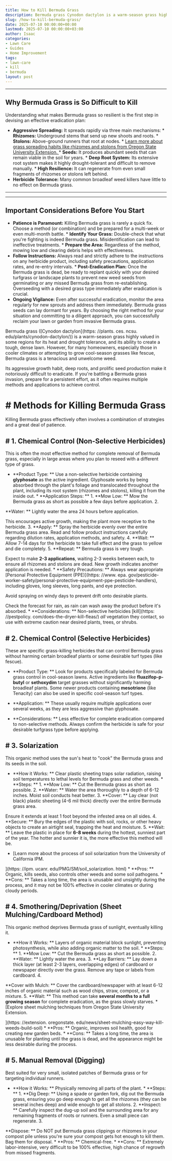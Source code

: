 ```yaml
---
title: How to Kill Bermuda Grass
description: Bermuda grass Cynodon dactylon is a warm-season grass highly valued in some regions for its heat and drought tolerance, and its ability to create a tough,...
slug: /how-to-kill-bermuda-grass/
date: 2025-07-10 00:00:00+00:00
lastmod: 2025-07-10 00:00:00+03:00
author: Isaac
categories:
- Lawn Care
- Guides
- Home Improvement
tags:
- lawn-care
- kill
- bermuda
layout: post
---
```

---
## Why Bermuda Grass is So Difficult to Kill
Understanding what makes Bermuda grass so resilient is the first step in devising an effective eradication plan:
* **Aggressive Spreading:** It spreads rapidly via three main mechanisms: * **Rhizomes:** Underground stems that send up new shoots and roots. * **Stolons:** Above-ground runners that root at nodes. * [Learn more about grass spreading habits like rhizomes and stolons from Oregon State University Extension.
](https://extension.oregonstate.edu/gardening/[lawn-care](https://pestpolicy.com/how-to-control-bermuda-grass/)/understanding-grass-spreading-habits) * **Seeds:** It produces abundant seeds that can remain viable in the soil for years. * **Deep Root System:** Its extensive root system makes it highly drought-tolerant and difficult to remove manually. * **High Resilience:** It can regenerate from even small fragments of rhizomes or stolons left behind.
* **Herbicide Tolerance:** Many common broadleaf weed killers have little to no effect on Bermuda grass.
---
---
## Important Considerations Before You Start
* **Patience is Paramount:** Killing Bermuda grass is rarely a quick fix. Choose a method (or combination) and be prepared for a multi-week or even multi-month battle. * **Identify Your Grass:** Double-check that what you're fighting is indeed Bermuda grass. Misidentification can lead to ineffective treatments. * **Prepare the Area:** Regardless of the method, mowing low and clearing debris helps with effectiveness.
* **Follow Instructions:** Always read and strictly adhere to the instructions on any herbicide product, including safety precautions, application rates, and re-entry intervals. * **Post-Eradication Plan:** Once the Bermuda grass is dead, be ready to replant quickly with your desired turfgrass or landscape plants to prevent new weed seeds from germinating or any missed Bermuda grass from re-establishing. Overseeding with a desired grass type immediately after eradication is crucial.
* **Ongoing Vigilance:** Even after successful eradication, monitor the area regularly for new sprouts and address them immediately. Bermuda grass seeds can lay dormant for years.
By choosing the right method for your situation and committing to a diligent approach, you can successfully reclaim your lawn or garden from invasive Bermuda grass.

Bermuda grass ([Cynodon dactylon](https: //plants. ces. ncsu. edu/plants/cynodon-dactylon/)) is a warm-season grass highly valued in some regions for its heat and drought tolerance, and its ability to create a tough, dense lawn. However, for many homeowners, especially those in cooler climates or attempting to grow cool-season grasses like fescue, Bermuda grass is a tenacious and unwelcome weed.

Its aggressive growth habit, deep roots, and prolific seed production make it notoriously difficult to eradicate. If you're battling a Bermuda grass invasion, prepare for a persistent effort, as it often requires multiple methods and applications to achieve control.

# # Methods for Killing Bermuda Grass

Killing Bermuda grass effectively often involves a combination of strategies and a great deal of patience.

## # 1. Chemical Control (Non-Selective Herbicides)

This is often the most effective method for complete removal of Bermuda grass, especially in large areas where you plan to reseed with a different type of grass.

* **Product Type: ** Use a non-selective herbicide containing **glyphosate** as the active ingredient. Glyphosate works by being absorbed through the plant's foliage and translocated throughout the plant, including its root system (rhizomes and stolons), killing it from the inside out. * **Application Steps: ** 1. **Mow Low: ** Mow the Bermuda grass as short as possible a few days before application. 2.

**Water: ** Lightly water the area 24 hours before application.

This encourages active growth, making the plant more receptive to the herbicide. 3. **Apply: ** Spray the herbicide evenly over the entire Bermuda grass area. Read and follow product instructions carefully regarding dilution rates, application methods, and safety. 4. **Wait: ** Allow 7-14 days for the herbicide to take full effect and the grass to yellow and die completely. 5. **Repeat: ** Bermuda grass is very tough.

Expect to make **2-3 applications**, waiting 2-3 weeks between each, to ensure all rhizomes and stolons are dead. New growth indicates another application is needed. * **Safety Precautions: ** Always wear appropriate [Personal Protective Equipment (PPE)](https: //www. epa. gov/pesticide-worker-safety/personal-protective-equipment-ppe-pesticide-handlers), including gloves, long sleeves, long pants, and eye protection.

Avoid spraying on windy days to prevent drift onto desirable plants.

Check the forecast for rain, as rain can wash away the product before it's absorbed. * **Considerations: ** Non-selective herbicides [kill](https: //pestpolicy. com/does-the-dryer-kill-fleas/) *all* vegetation they contact, so use with extreme caution near desired plants, trees, or shrubs.

## # 2. Chemical Control (Selective Herbicides)

These are specific grass-killing herbicides that can control Bermuda grass without harming certain broadleaf plants or some desirable turf types (like fescue).

* **Product Type: ** Look for products specifically labeled for Bermuda grass control in cool-season lawns. Active ingredients like **fluazifop-p-butyl** or **sethoxydim** target grasses without significantly harming broadleaf plants. Some newer products containing **mesotrione** (like Tenacity) can also be used in specific cool-season turf types.

* **Application: ** These usually require multiple applications over several weeks, as they are less aggressive than glyphosate.

* **Considerations: ** Less effective for complete eradication compared to non-selective methods. Always confirm the herbicide is safe for your desirable turfgrass type before applying.

## # 3. Solarization

This organic method uses the sun's heat to "cook" the Bermuda grass and its seeds in the soil.

* **How it Works: ** Clear plastic sheeting traps solar radiation, raising soil temperatures to lethal levels for Bermuda grass and other weeds. * **Steps: ** 1. **Mow Low: ** Cut the Bermuda grass as short as possible. 2. **Water: ** Water the area thoroughly to a depth of 6-12 inches. Moist soil conducts heat better. 3. **Cover: ** Lay clear (not black) plastic sheeting (4-6 mil thick) directly over the entire Bermuda grass area.

Ensure it extends at least 1 foot beyond the infested area on all sides. 4. **Secure: ** Bury the edges of the plastic with soil, rocks, or other heavy objects to create an airtight seal, trapping the heat and moisture. 5. **Wait: ** Leave the plastic in place for **6-8 weeks** during the hottest, sunniest part of the year. The hotter and sunnier it is, the more effective this method will be.

* [Learn more about the process of soil solarization from the University of California IPM.

](https: //ipm. ucanr. edu/PMG/SM/soil_solarization. html) * **Pros: ** Organic, kills seeds, also controls other weeds and some soil pathogens. * **Cons: ** Takes a long time, the area is unusable and unsightly during the process, and it may not be 100% effective in cooler climates or during cloudy periods.

## # 4. Smothering/Deprivation (Sheet Mulching/Cardboard Method)

This organic method deprives Bermuda grass of sunlight, eventually killing it.

* **How it Works: ** Layers of organic material block sunlight, preventing photosynthesis, while also adding organic matter to the soil. * **Steps: ** 1. **Mow Low: ** Cut the Bermuda grass as short as possible. 2. **Water: ** Lightly water the area. 3. **Lay Barriers: ** Lay down a thick layer (at least 2-3 layers, overlapping edges) of cardboard or newspaper directly over the grass. Remove any tape or labels from cardboard. 4.

**Cover with Mulch: ** Cover the cardboard/newspaper with at least 6-12 inches of organic material such as wood chips, straw, compost, or a mixture. 5. **Wait: ** This method can take **several months to a full growing season** for complete eradication, as the grass slowly starves. * [Explore sheet mulching techniques from Oregon State University Extension.

](https: //extension. oregonstate. edu/news/sheet-mulching-easy-way-kill-weeds-build-soil) * **Pros: ** Organic, improves soil health, good for creating new garden beds. * **Cons: ** Takes a long time, the area is unusable for planting until the grass is dead, and the appearance might be less desirable during the process.

## # 5. Manual Removal (Digging)

Best suited for very small, isolated patches of Bermuda grass or for targeting individual runners.

* **How it Works: ** Physically removing all parts of the plant. * **Steps: ** 1. **Dig Deep: ** Using a spade or garden fork, dig out the Bermuda grass, ensuring you go deep enough to get all the rhizomes (they can be several inches deep) and wide enough to get all stolons. 2. **Inspect: ** Carefully inspect the dug-up soil and the surrounding area for any remaining fragments of roots or runners. Even a small piece can regenerate. 3.

**Dispose: ** Do NOT put Bermuda grass clippings or rhizomes in your compost pile unless you're sure your compost gets hot enough to kill them. Bag them for disposal. * **Pros: ** Chemical-free. * **Cons: ** Extremely labor-intensive, very difficult to be 100% effective, high chance of regrowth from missed fragments.
